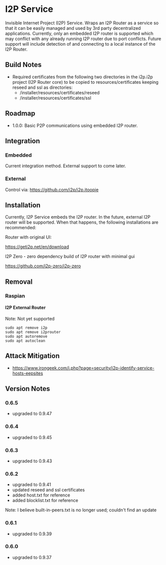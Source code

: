 # I2P Service
Invisible Internet Project (I2P) Service. Wraps an I2P Router as a service so that it can be easily managed
and used by 3rd party decentralized applications. Currently, only an embedded I2P router is supported which
may conflict with any already running I2P router due to port conflicts. Future support will include detection of and connecting
to a local instance of the I2P Router.

## Build Notes
- Required certificates from the following two directories in the i2p.i2p project (I2P Router core)
to be copied to resources/certificates keeping reseed and ssl as directories:
    - /installer/resources/certificates/reseed
    - /installer/resources/certificates/ssl

## Roadmap
* 1.0.0: Basic P2P communications using embedded I2P router.

## Integration

### Embedded
Current integration method. External support to come later.

### External
Control via: https://github.com/i2p/i2p.itoopie

## Installation
Currently, I2P Service embeds the I2P router. In the future,
external I2P router will be supported. When that happens, the following
installations are recommended:

Router with original UI:

https://geti2p.net/en/download

I2P Zero - zero dependency build of I2P router with minimal gui

https://github.com/i2p-zero/i2p-zero

## Removal

### Raspian

#### I2P External Router
Note: Not yet supported
```
sudo apt remove i2p
sudo apt remove i2prouter
sudo apt autoremove
sudo apt autoclean
```

## Attack Mitigation

- https://www.irongeek.com/i.php?page=security/i2p-identify-service-hosts-eepsites

## Version Notes

### 0.6.5
- upgraded to 0.9.47

### 0.6.4
- upgraded to 0.9.45

### 0.6.3
- upgraded to 0.9.43

### 0.6.2
- upgraded to 0.9.41
- updated reseed and ssl certificates
- added host.txt for reference
- added blocklist.txt for reference

Note: I believe built-in-peers.txt is no longer used; couldn't find an update

### 0.6.1
- upgraded to 0.9.39

### 0.6.0
- upgraded to 0.9.37

